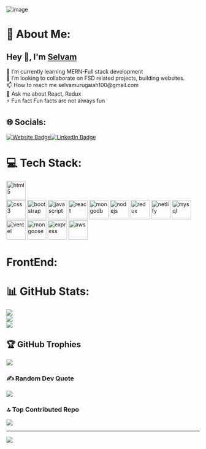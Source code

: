 ![image](https://user-images.githubusercontent.com/27279740/164895446-7bcdb5b4-06dd-4763-aa96-80e0fbdf4667.png)



# 💫 About Me:
  <h2>Hey 👋, I'm <a href="https://selvam-portfolio.netlify.app/">Selvam</a></h2>
🔭 I’m currently learning MERN-Full stack development<br>👯 I’m looking to collaborate on FSD related projects, building websites.<br>📫 How to reach me selvamurugaiah100@gmail.com<br>💬 Ask me about React, Redux<br>⚡ Fun fact Fun facts are not always fun


## 🌐 Socials:
<p><a href="https://selvam-portfolio.netlify.app/" target="_blank"><img src="https://img.shields.io/badge/-portfolio-4E69C8?style=for-the-badge&amp;labelColor=4E69C8&amp;logo=Firefox&amp;link=https://stanleylim.me" alt="Website Badge"></a><a href="https://www.linkedin.com/in/selvam-m-434676258/" target="_blank"><img src="https://img.shields.io/badge/LinkedIn-0077B5?style=for-the-badge&logo=linkedin&logoColor=white" alt="LinkedIn Badge"></a> </p>

# 💻 Tech Stack:
<p align="left">
<img src="https://cdn.worldvectorlogo.com/logos/html-1.svg" alt="html5" width="50" height="50" /><br>
  
<img src="https://cdn.worldvectorlogo.com/logos/css-3.svg" alt="css3" width="50" height="50" />

<img src="https://cdn.worldvectorlogo.com/logos/bootstrap-5-1.svg" alt="bootstrap" width="50" height="50" />

<img src="https://cdn.worldvectorlogo.com/logos/logo-javascript.svg" alt="javascript" width="50" height="50" />

<img src="https://cdn.worldvectorlogo.com/logos/react-1.svg" alt="react" width="50" height="50" />

<img src="https://cdn.worldvectorlogo.com/logos/mongodb-icon-1.svg" alt="mongodb" width="50" height="50" />

<img src="https://cdn.worldvectorlogo.com/logos/nodejs-2.svg" alt="nodejs" width="50" height="50" />

<img src="https://cdn.worldvectorlogo.com/logos/redux.svg" alt="redux" width="50" height="50" />

<img src="https://cdn.worldvectorlogo.com/logos/netlify.svg" alt="netlify" width="50" height="50" />

<img src="https://cdn.worldvectorlogo.com/logos/mysql-logo.svg" alt="mysql" width="50" height="50" />

<img src="https://cdn.worldvectorlogo.com/logos/vercel.svg" alt="vercel" width="50" height="50" />

<img src="https://cdn.worldvectorlogo.com/logos/mongoose-1.svg" alt="mongoose" width="50" height="50" />

<img src="https://cdn.worldvectorlogo.com/logos/express-109.svg" alt="express" width="50" height="50" />

<img src="https://cdn.worldvectorlogo.com/logos/aws-2.svg" alt="aws" width="50" height="50" />
</p>

# FrontEnd:
   
# 📊 GitHub Stats:
![](https://github-readme-stats.vercel.app/api?username=selvamurugaiah&theme=city_light&hide_border=true&include_all_commits=true&count_private=true)<br/>
![](https://github-readme-streak-stats.herokuapp.com/?user=selvamurugaiah&theme=city_light&hide_border=true)<br/>
![](https://github-readme-stats.vercel.app/api/top-langs/?username=selvamurugaiah&theme=city_light&hide_border=true&include_all_commits=true&count_private=true&layout=compact)

## 🏆 GitHub Trophies
![](https://github-profile-trophy.vercel.app/?username=selvamurugaiah&theme=radical&no-frame=false&no-bg=true&margin-w=4)

### ✍️ Random Dev Quote
![](https://quotes-github-readme.vercel.app/api?type=horizontal&theme=radical)

### 🔝 Top Contributed Repo
![](https://github-contributor-stats.vercel.app/api?username=selvamurugaiah&limit=5&theme=dark&combine_all_yearly_contributions=true)



---
[![](https://visitcount.itsvg.in/api?id=selvamurugaiah&icon=0&color=0)](https://visitcount.itsvg.in)

<!-- Proudly created with GPRM ( https://gprm.itsvg.in ) -->
